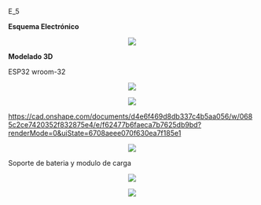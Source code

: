 E_5


**Esquema Electrónico**


<p align="center"> <img src=https://github.com/user-attachments/assets/3ba02735-c699-4cae-b3a3-329d6a9e750f> </p>



**Modelado 3D**

ESP32 wroom-32

<p align="center"> <img src=https://github.com/user-attachments/assets/213875df-5b46-4edd-96fd-24435e354036> </p>
<p align="center"> <img src=https://github.com/user-attachments/assets/faa0987f-78c3-4222-a710-e7688f1bef94> </p>

https://cad.onshape.com/documents/d4e6f469d8db337c4b5aa056/w/0685c2ce7420352f832875e4/e/f62477b6faeca7b7625db9bd?renderMode=0&uiState=6708aeee070f630ea7f185e1
<p align="center"> <img src=https://github.com/user-attachments/assets/89049df6-d602-4670-a875-777fbdf6c926> </p>

Soporte de bateria y modulo de carga

<p align="center"> <img src=https://github.com/user-attachments/assets/3ed4d8ad-4560-4796-b8cf-06431707839c> </p>

<p align="center"> <img src=https://github.com/user-attachments/assets/98c284d6-9307-4dcc-a11d-2a1b01dcc7a5> </p>
